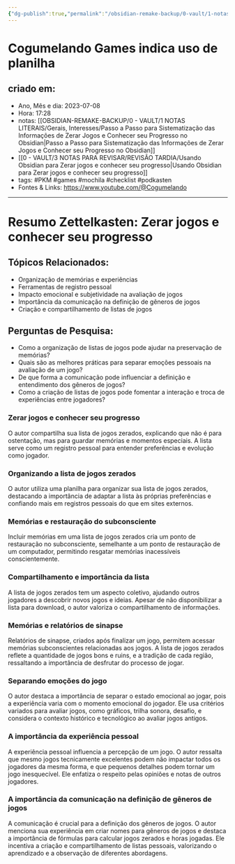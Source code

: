 ```yaml
---
{"dg-publish":true,"permalink":"/obsidian-remake-backup/0-vault/1-notas-literais/gerais-interesses/cogumelando-games-indica-uso-de-planilha/","tags":["PKM","games","mochila","checklist","podkasten"],"dgHomeLink":true,"dgShowLocalGraph":true,"dgShowFileTree":true,"dgEnableSearch":true,"noteIcon":""}
---
```


# Cogumelando Games indica uso de planilha

## criado em: 
-  Ano, Mês e dia: 2023-07-08
- Hora: 17:28
- notas: [[OBSIDIAN-REMAKE-BACKUP/0 - VAULT/1 NOTAS LITERAIS/Gerais, Interesses/Passo a Passo para Sistematização das Informações de Zerar Jogos e Conhecer seu Progresso no Obsidian\|Passo a Passo para Sistematização das Informações de Zerar Jogos e Conhecer seu Progresso no Obsidian]]
- [[0 - VAULT/3 NOTAS PARA REVISAR/REVISÃO TARDIA/Usando Obsidian para Zerar jogos e conhecer seu progresso\|Usando Obsidian para Zerar jogos e conhecer seu progresso]]
- tags: #PKM #games #mochila #checklist #podkasten 
- Fontes & Links: https://www.youtube.com/@Cogumelando
---
# Resumo Zettelkasten: Zerar jogos e conhecer seu progresso

## Tópicos Relacionados:

- Organização de memórias e experiências
- Ferramentas de registro pessoal
- Impacto emocional e subjetividade na avaliação de jogos
- Importância da comunicação na definição de gêneros de jogos
- Criação e compartilhamento de listas de jogos

## Perguntas de Pesquisa:

- Como a organização de listas de jogos pode ajudar na preservação de memórias?
- Quais são as melhores práticas para separar emoções pessoais na avaliação de um jogo?
- De que forma a comunicação pode influenciar a definição e entendimento dos gêneros de jogos?
- Como a criação de listas de jogos pode fomentar a interação e troca de experiências entre jogadores?

### **Zerar jogos e conhecer seu progresso**

O autor compartilha sua lista de jogos zerados, explicando que não é para ostentação, mas para guardar memórias e momentos especiais. A lista serve como um registro pessoal para entender preferências e evolução como jogador.

### **Organizando a lista de jogos zerados**

O autor utiliza uma planilha para organizar sua lista de jogos zerados, destacando a importância de adaptar a lista às próprias preferências e confiando mais em registros pessoais do que em sites externos.

### **Memórias e restauração do subconsciente**

Incluir memórias em uma lista de jogos zerados cria um ponto de restauração no subconsciente, semelhante a um ponto de restauração de um computador, permitindo resgatar memórias inacessíveis conscientemente.

### **Compartilhamento e importância da lista**

A lista de jogos zerados tem um aspecto coletivo, ajudando outros jogadores a descobrir novos jogos e ideias. Apesar de não disponibilizar a lista para download, o autor valoriza o compartilhamento de informações.

### **Memórias e relatórios de sinapse**

Relatórios de sinapse, criados após finalizar um jogo, permitem acessar memórias subconscientes relacionadas aos jogos. A lista de jogos zerados reflete a quantidade de jogos bons e ruins, e a tradição de cada região, ressaltando a importância de desfrutar do processo de jogar.

### **Separando emoções do jogo**

O autor destaca a importância de separar o estado emocional ao jogar, pois a experiência varia com o momento emocional do jogador. Ele usa critérios variados para avaliar jogos, como gráficos, trilha sonora, desafio, e considera o contexto histórico e tecnológico ao avaliar jogos antigos.

### **A importância da experiência pessoal**

A experiência pessoal influencia a percepção de um jogo. O autor ressalta que mesmo jogos tecnicamente excelentes podem não impactar todos os jogadores da mesma forma, e que pequenos detalhes podem tornar um jogo inesquecível. Ele enfatiza o respeito pelas opiniões e notas de outros jogadores.

### **A importância da comunicação na definição de gêneros de jogos**

A comunicação é crucial para a definição dos gêneros de jogos. O autor menciona sua experiência em criar nomes para gêneros de jogos e destaca a importância de fórmulas para calcular jogos zerados e horas jogadas. Ele incentiva a criação e compartilhamento de listas pessoais, valorizando o aprendizado e a observação de diferentes abordagens.